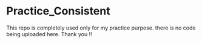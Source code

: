 # Practice_Consistent
This repo is completely used only for my practice purpose. there is no code being uploaded here. Thank you !!
